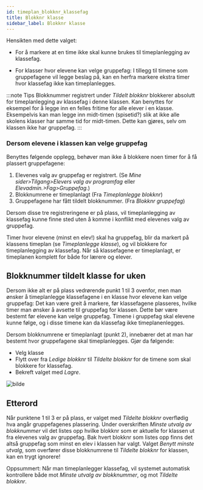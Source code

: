 ```yaml
---
id: timeplan_blokknr_klassefag
title: Blokknr klasse
sidebar_label: Blokknr klasse
---
```


Hensikten med dette valget:

- For å markere at en time ikke skal kunne brukes til timeplanlegging av  klassefag.

- For klasser hvor elevene kan velge gruppefag: I tillegg til timene som gruppefagene vil legge beslag på, kan en herfra markere ekstra timer hvor klassefag ikke kan timeplanlegges. 

:::note Tips 
Blokknummer registrert under _Tildelt blokknr_ blokkerer absolutt for timeplanlegging av klassefag i denne klassen. Kan benyttes for eksempel for å legge inn en felles fritime for alle elever i en klasse. Eksempelvis kan man legge inn midt-timen (spisetid?) slik at ikke alle skolens klasser har samme tid for midt-timen. Dette kan gjøres, selv om klassen ikke har gruppefag. 
:::

### Dersom elevene i klassen kan velge gruppefag

Benyttes følgende opplegg, behøver man ikke å blokkere noen timer for å få plassert gruppefagene:

1. Elevenes valg av gruppefag er registrert. (Se _Mine sider>Tilgang>Elevers valg av programfag_ eller _Elevadmin.>Fag>Gruppefag_.)
2. Blokknumrene er timeplanlagt (Fra _Timeplanlegge blokknr_)
3. Gruppefagene har fått tildelt blokknummer. (Fra _Blokknr gruppefag_)

Dersom disse tre registreringene er på plass, vil timeplanlegging av klassefag kunne finne sted uten å komme i konflikt med elevenes valg av gruppefag.

Timer hvor elevene (minst en elev!) skal ha gruppefag, blir da markert på klassens timeplan (se _Timeplanlegge klasse_), og vil blokkere for timeplanlegging av  klassefag. Når så klassefagene er timeplanlagt, er timeplanen komplett for både for lærere og elever.

## Blokknummer tildelt klasse for uken
Dersom ikke alt er på plass vedrørende punkt 1 til 3 ovenfor, men man ønsker å timeplanlegge klassefagene i en klasse hvor elevene kan velge gruppefag:
Det kan være greit å markere, før klassefagene plasseres, hvilke timer man ønsker å avsette til gruppefag for klassen. Dette bør være bestemt før elevene kan velge gruppefag. Timene i gruppefag skal elevene kunne følge, og i disse timene kan da klassefag ikke timeplanenlegges.

Dersom blokknumrene er timeplanlagt (punkt 2), innebærer det at man har bestemt hvor gruppefagene skal timeplanlegges. Gjør da følgende:
- Velg klasse
- Flytt over fra _Ledige blokknr_ til _Tildelte blokknr_ for de timene som skal blokkere for klassefag.
- Bekreft valget med _Lagre_.

![bilde](https://user-images.githubusercontent.com/80097133/160382311-6be42fbd-36e2-4a03-902e-99678c959ae5.png)

## Etterord
Når punktene 1 til 3 er på plass, er valget med _Tildelte blokknr_ overflødig hva angår gruppefagenes plassering. Under overskriften _Minste utvalg av blokknummer_ vil det listes opp hvilke blokknr som er aktuelle for klassen ut fra elevenes valg av gruppefag. Bak hvert blokknr som listes opp finns det altså gruppefag som minst en elev i klassen har valgt. 
Valget _Benytt minste utvalg_, som overfører disse blokknumrene til _Tildelte blokknr_ for klassen, kan en trygt ignorere! 

Oppsummert: Når man timeplanlegger klassefag, vil systemet automatisk kontrollere både mot  _Minste utvalg av blokknummer_, og mot _Tildelte blokknr_.
